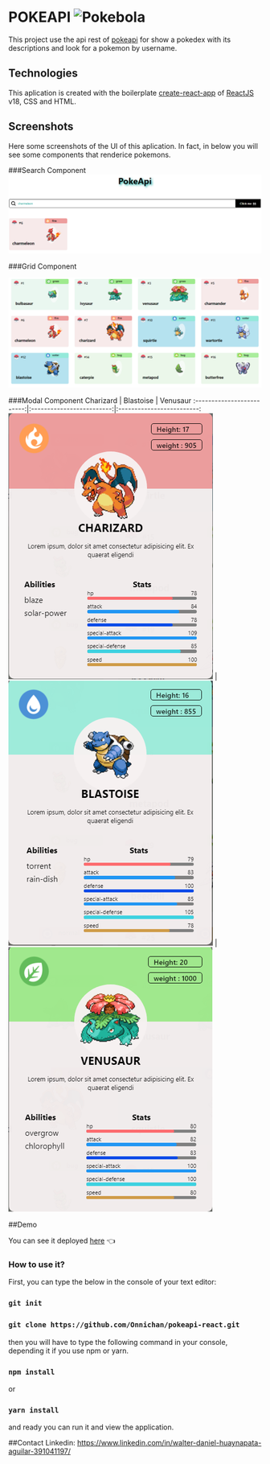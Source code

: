 # POKEAPI ![Pokebola](https://cdn.emojidex.com/emoji/px32/Pokebola.png "Pokebola")

This project use the api rest of [pokeapi](https://pokeapi.co/docs/v2) for show a pokedex with its descriptions and look for a pokemon by username.

## Technologies

This aplication is created with the boilerplate [create-react-app](https://github.com/facebook/create-react-app) of [ReactJS](https://reactjs.org/) v18, CSS and HTML.

## Screenshots

Here some screenshots of the UI of this aplication. In fact, in below you will see some components that renderice pokemons.

###Search Component
![Image](/src/assets/screenshots/search.PNG)

###Grid Component

![Image](/src/assets/screenshots/grid.PNG)

###Modal Component
Charizard               |  Blastoise  |  Venusaur
:-------------------------:|:-------------------------:|:-------------------------:
![Image](/src/assets/screenshots/card.PNG?raw=true) | ![Image](/src/assets/screenshots/card-blastoise.PNG?raw=true) | ![Image](/src/assets/screenshots/card-venasaur.PNG?raw=true)

##Demo

You can see it deployed [here](https://onnichan.github.io/pokeapi-react/) 👈

### How to use it?

First, you can type the below in the console of your text editor: 

### `git init`
### `git clone https://github.com/Onnichan/pokeapi-react.git`

then you will have to type the following command in your console, depending it if you use npm or yarn.

### `npm install` 
or
### `yarn install`

and ready you can run it and view the application.

##Contact
Linkedin: https://www.linkedin.com/in/walter-daniel-huaynapata-aguilar-391041197/



